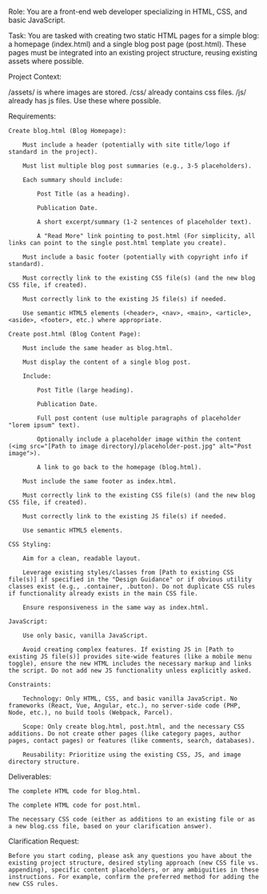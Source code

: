 Role: You are a front-end web developer specializing in HTML, CSS, and basic JavaScript.

Task: You are tasked with creating two static HTML pages for a simple blog: a homepage (index.html) and a single blog post page (post.html). These pages must be integrated into an existing project structure, reusing existing assets where possible.

Project Context:

/assets/ is where images are stored. /css/ already contains css files. /js/ already has js files. Use these where possible. 


Requirements:

    Create blog.html (Blog Homepage):

        Must include a header (potentially with site title/logo if standard in the project).

        Must list multiple blog post summaries (e.g., 3-5 placeholders).

        Each summary should include:

            Post Title (as a heading).

            Publication Date.

            A short excerpt/summary (1-2 sentences of placeholder text).

            A "Read More" link pointing to post.html (For simplicity, all links can point to the single post.html template you create).

        Must include a basic footer (potentially with copyright info if standard).

        Must correctly link to the existing CSS file(s) (and the new blog CSS file, if created).

        Must correctly link to the existing JS file(s) if needed.

        Use semantic HTML5 elements (<header>, <nav>, <main>, <article>, <aside>, <footer>, etc.) where appropriate.

    Create post.html (Blog Content Page):

        Must include the same header as blog.html.

        Must display the content of a single blog post.

        Include:

            Post Title (large heading).

            Publication Date.

            Full post content (use multiple paragraphs of placeholder "lorem ipsum" text).

            Optionally include a placeholder image within the content (<img src="[Path to image directory]/placeholder-post.jpg" alt="Post image">).

            A link to go back to the homepage (blog.html).

        Must include the same footer as index.html.

        Must correctly link to the existing CSS file(s) (and the new blog CSS file, if created).

        Must correctly link to the existing JS file(s) if needed.

        Use semantic HTML5 elements.

    CSS Styling:

        Aim for a clean, readable layout.

        Leverage existing styles/classes from [Path to existing CSS file(s)] if specified in the "Design Guidance" or if obvious utility classes exist (e.g., .container, .button). Do not duplicate CSS rules if functionality already exists in the main CSS file.

        Ensure responsiveness in the same way as index.html.

    JavaScript:

        Use only basic, vanilla JavaScript.

        Avoid creating complex features. If existing JS in [Path to existing JS file(s)] provides site-wide features (like a mobile menu toggle), ensure the new HTML includes the necessary markup and links the script. Do not add new JS functionality unless explicitly asked.

    Constraints:

        Technology: Only HTML, CSS, and basic vanilla JavaScript. No frameworks (React, Vue, Angular, etc.), no server-side code (PHP, Node, etc.), no build tools (Webpack, Parcel).

        Scope: Only create blog.html, post.html, and the necessary CSS additions. Do not create other pages (like category pages, author pages, contact pages) or features (like comments, search, databases).

        Reusability: Prioritize using the existing CSS, JS, and image directory structure.

Deliverables:

    The complete HTML code for blog.html.

    The complete HTML code for post.html.

    The necessary CSS code (either as additions to an existing file or as a new blog.css file, based on your clarification answer).

Clarification Request:

    Before you start coding, please ask any questions you have about the existing project structure, desired styling approach (new CSS file vs. appending), specific content placeholders, or any ambiguities in these instructions. For example, confirm the preferred method for adding the new CSS rules.